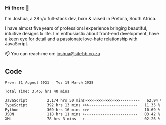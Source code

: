 ### Hi there 👋

I'm Joshua, a 28 y/o full-stack dev, born & raised in Pretoria, South Africa. 

I have almost five years of professional experience bringing beautiful, intuitive designs to life. I'm enthusiastic about front-end development, have a keen eye for detail and a passionate love-hate relationship with JavaScript.

📫 You can reach me on: joshua@sitelab.co.za

## **Code**

<!--START_SECTION:waka-->

```txt
From: 31 August 2021 - To: 18 March 2025

Total Time: 3,455 hrs 40 mins

JavaScript         2,174 hrs 50 mins>>>>>>>>>>>>>>>>---------   62.94 %
TypeScript         392 hrs 13 mins >>>----------------------   11.35 %
Python             369 hrs 16 mins >>>----------------------   10.69 %
JSON               118 hrs 11 mins >------------------------   03.42 %
XML                78 hrs 3 mins   >------------------------   02.26 %
```

<!--END_SECTION:waka-->
